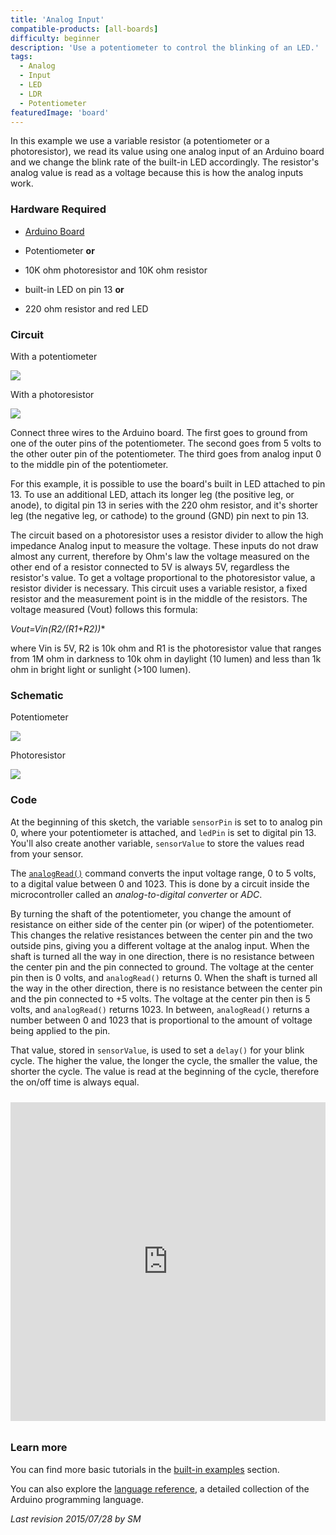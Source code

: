 ```yaml
---
title: 'Analog Input'
compatible-products: [all-boards]
difficulty: beginner
description: 'Use a potentiometer to control the blinking of an LED.'
tags: 
  - Analog
  - Input
  - LED
  - LDR
  - Potentiometer
featuredImage: 'board'
---
```


In this example we use a variable resistor (a potentiometer or a photoresistor), we read its value using one analog input of an Arduino board and we change the blink rate of the built-in LED accordingly. The resistor's analog value is read as a voltage because this is how the analog inputs work.

### Hardware Required

- [Arduino Board](https://store.arduino.cc/collections/boards-modules)

- Potentiometer **or**
- 10K ohm photoresistor and 10K ohm resistor

- built-in LED on pin 13 **or**
- 220 ohm resistor and red LED

### Circuit

With a potentiometer


![](assets/circuit-pot.png)



With a photoresistor


![](assets/circuit.png)



Connect three wires to the Arduino board.  The first goes to ground from one of the outer pins of the potentiometer.  The second goes from 5 volts to the other outer pin of the potentiometer.  The third goes from analog input 0 to the middle pin of the potentiometer.

For this example, it is possible to use the board's built in LED attached to pin 13. To use an additional LED, attach its longer leg (the positive leg, or anode), to digital pin 13 in series with the 220 ohm resistor, and it's shorter leg (the negative leg, or cathode) to the ground (GND) pin next to pin 13.

The circuit based on a photoresistor uses a resistor divider to allow the high impedance Analog input to measure the voltage. These inputs do not draw almost any current, therefore by Ohm's law the voltage measured on the other end of a resistor connected to 5V is always 5V, regardless the resistor's value. To get a voltage proportional to the photoresistor value, a resistor divider is necessary.
This circuit uses a variable resistor, a fixed resistor and the measurement point is in the middle of the resistors. The voltage measured (Vout) follows this formula:

**Vout=Vin*(R2/(R1+R2))**

where Vin is 5V, R2 is 10k ohm and R1 is the photoresistor value that ranges from 1M ohm in darkness to 10k ohm in daylight (10 lumen) and less than 1k ohm in bright light or sunlight (>100 lumen).

### Schematic


Potentiometer

![](assets/schematic-pot.png)


Photoresistor

![](assets/schematic.png)

### Code

At the beginning of this sketch, the variable `sensorPin` is set to to analog pin 0, where your potentiometer is attached, and `ledPin` is set to digital pin 13. You'll also create another variable, `sensorValue` to store the values read from your sensor.

The [`analogRead()`](https://www.arduino.cc/reference/en/language/functions/analog-io/analogread/) command converts the input voltage range, 0 to 5 volts, to a digital value between 0 and 1023.  This is done by a circuit inside the microcontroller called an *analog-to-digital converter* or *ADC*.

By turning the shaft of the potentiometer, you change the amount of resistance on either side of the center pin (or wiper) of the potentiometer.  This changes the relative resistances between the center pin and the two outside pins, giving you a different voltage at the analog input.  When the shaft is turned all the way in one direction, there is no resistance between the center pin and the pin connected to ground. The voltage at the center pin then is 0 volts, and `analogRead()` returns 0.  When the shaft is turned all the way in the other direction, there is no resistance between the center pin and the pin connected to +5 volts. The voltage at the center pin then is 5 volts, and `analogRead()` returns 1023.  In between,  `analogRead()` returns a number between 0 and 1023 that is proportional to the amount of voltage being applied to the pin.

That value, stored in `sensorValue`, is used to set a `delay()` for your blink cycle. The higher the value, the longer the cycle, the smaller the value, the shorter the cycle. The value is read at the beginning of the cycle, therefore the on/off time is always equal.

<iframe src='https://create.arduino.cc/example/builtin/03.Analog%5CAnalogInput/AnalogInput/preview?embed&snippet' style='height:510px;width:100%;margin:10px 0' frameborder='0'></iframe>

### Learn more

You can find more basic tutorials in the [built-in examples](/built-in-examples) section.

You can also explore the [language reference](https://www.arduino.cc/reference/en/), a detailed collection of the Arduino programming language.

*Last revision 2015/07/28 by SM*
